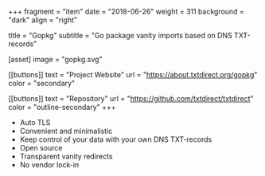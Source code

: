 +++
fragment = "item"
date = "2018-06-26"
weight = 311
background = "dark"
align = "right"

title = "Gopkg"
subtitle = "Go package vanity imports based on DNS TXT-records"

[asset]
  image = "gopkg.svg"

[[buttons]]
  text = "Project Website"
  url = "https://about.txtdirect.org/gopkg"
  color = "secondary"

[[buttons]]
  text = "Repository"
  url = "https://github.com/txtdirect/txtdirect"
  color = "outline-secondary"
+++

* Auto TLS
* Convenient and minimalistic
* Keep control of your data with your own DNS TXT-records
* Open source
* Transparent vanity redirects
* No vendor lock-in
